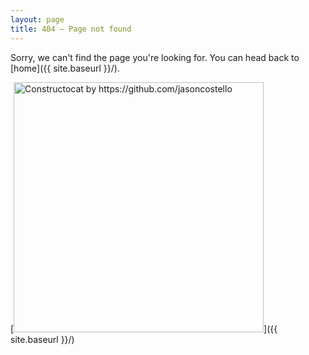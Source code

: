 ```yaml
---
layout: page
title: 404 – Page not found
---
```


Sorry, we can't find the page you're looking for. You can head back to [home]({{ site.baseurl }}/).

[<img src="{{ site.baseurl }}/images/404.jpg" alt="Constructocat by https://github.com/jasoncostello" style="width: 400px"/>]({{ site.baseurl }}/)
